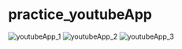 # practice_youtubeApp
![youtubeApp_1](https://github.com/wonhyeung/practice_youtubeApp/assets/78207730/7283bf41-06a7-4a26-be56-015e417bb7f2)
![youtubeApp_2](https://github.com/wonhyeung/practice_youtubeApp/assets/78207730/5af99819-ea7a-4828-b82e-b83c269fb477)
![youtubeApp_3](https://github.com/wonhyeung/practice_youtubeApp/assets/78207730/e445fda7-ab2e-4cec-b831-3c11c9237e53)
